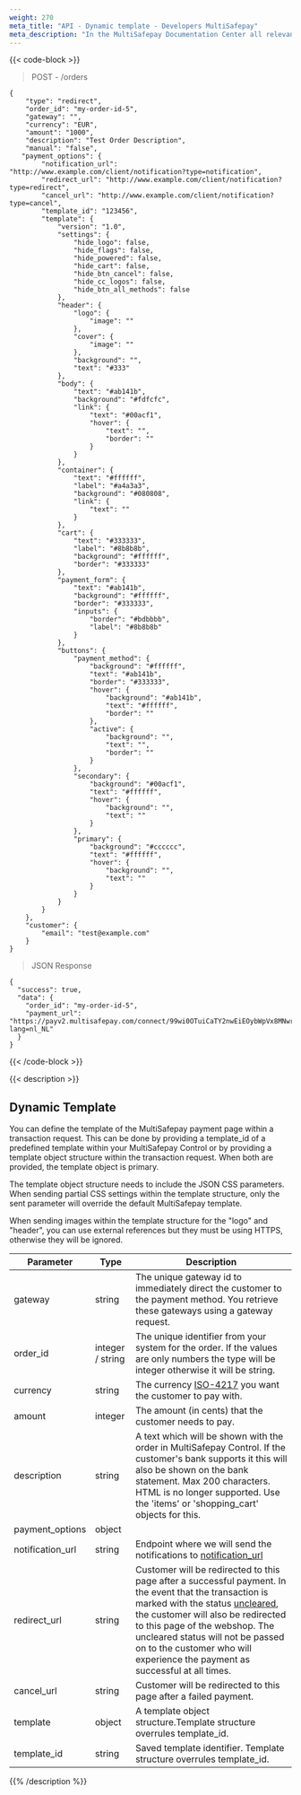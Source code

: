 ```yaml
---
weight: 270
meta_title: "API - Dynamic template - Developers MultiSafepay"
meta_description: "In the MultiSafepay Documentation Center all relevant information regarding our Plugins and API. As well as Support pages for Payment Method, Tools and General Questions. You can also find the contact details of our Support Team and Integration Team."
---
```

{{< code-block >}}
> POST - /orders 

```shell
{
    "type": "redirect",
    "order_id": "my-order-id-5",
    "gateway": "",
    "currency": "EUR",
    "amount": "1000",
    "description": "Test Order Description",
    "manual": "false",
   "payment_options": {
        "notification_url": "http://www.example.com/client/notification?type=notification",
        "redirect_url": "http://www.example.com/client/notification?type=redirect",
        "cancel_url": "http://www.example.com/client/notification?type=cancel",
        "template_id": "123456",
        "template": {
            "version": "1.0",
            "settings": {
                "hide_logo": false,
                "hide_flags": false,
                "hide_powered": false,
                "hide_cart": false,
                "hide_btn_cancel": false,
                "hide_cc_logos": false,
                "hide_btn_all_methods": false
            },
            "header": {
                "logo": {
                    "image": ""
                },
                "cover": {
                    "image": ""
                },
                "background": "",
                "text": "#333"
            },
            "body": {
                "text": "#ab141b",
                "background": "#fdfcfc",
                "link": {
                    "text": "#00acf1",
                    "hover": {
                        "text": "",
                        "border": ""
                    }
                }
            },
            "container": {
                "text": "#ffffff",
                "label": "#a4a3a3",
                "background": "#080808",
                "link": {
                    "text": ""
                }
            },
            "cart": {
                "text": "#333333",
                "label": "#8b8b8b",
                "background": "#ffffff",
                "border": "#333333"
            },
            "payment_form": {
                "text": "#ab141b",
                "background": "#ffffff",
                "border": "#333333",
                "inputs": {
                    "border": "#bdbbbb",
                    "label": "#8b8b8b"
                }
            },
            "buttons": {
                "payment_method": {
                    "background": "#ffffff",
                    "text": "#ab141b",
                    "border": "#333333",
                    "hover": {
                        "background": "#ab141b",
                        "text": "#ffffff",
                        "border": ""
                    },
                    "active": {
                        "background": "",
                        "text": "",
                        "border": ""
                    }
                },
                "secondary": {
                    "background": "#00acf1",
                    "text": "#ffffff",
                    "hover": {
                        "background": "",
                        "text": ""
                    }
                },
                "primary": {
                    "background": "#cccccc",
                    "text": "#ffffff",
                    "hover": {
                        "background": "",
                        "text": ""
                    }
                }
            }
        }
    },
    "customer": {
        "email": "test@example.com"
    }
}
```

> JSON Response

```shell
{
  "success": true,
  "data": {
    "order_id": "my-order-id-5",
    "payment_url": "https://payv2.multisafepay.com/connect/99wi0OTuiCaTY2nwEiEOybWpVx8MNwrJ75c/?lang=nl_NL"
  }
}
```
{{< /code-block >}}

{{< description >}}
## Dynamic Template

You can define the template of the MultiSafepay payment page within a transaction request. This can be done by providing a template_id of a predefined template within your MultiSafepay Control or by providing a template object structure within the transaction request. When both are provided, the template object is primary.

The template object structure needs to include the JSON CSS parameters. When sending partial CSS settings within the template structure, only the sent parameter will override the default MultiSafepay template.

When sending images within the template structure for the "logo" and "header", you can use external references but they must be using HTTPS, otherwise they will be ignored.


| Parameter                      | Type     | Description                                                                              |
|--------------------------------|----------|------------------------------------------------------------------------------------------|
| gateway                        | string   | The unique gateway id to immediately direct the customer to the payment method. You retrieve these gateways using a gateway request. |
| order_id                       | integer / string   | The unique identifier from your system for the order. If the values are only numbers the type will be integer otherwise it will be string.                                    |
| currency                       | string   | The currency [ISO-4217](https://www.iso.org/iso-4217-currency-codes.html) you want the customer to pay with. |
| amount                         | integer  | The amount (in cents) that the customer needs to pay.                                    |
| description                    | string   | A text which will be shown with the order in MultiSafepay Control. If the customer's bank supports it this will also be shown on the bank statement. Max 200 characters. HTML is no longer supported. Use the 'items' or 'shopping_cart' objects for this. |
| payment_options                | object   |                             |
| notification_url               | string   | Endpoint where we will send the notifications to [notification_url](/faq/api/how-does-the-notification-url-work/)                                |
| redirect_url                   | string   | Customer will be redirected to this page after a successful payment. In the event that the transaction is marked with the status [uncleared](/faq/getting-started/glossary/#uncleared), the customer will also be redirected to this page of the webshop. The uncleared status will not be passed on to the customer who will experience the payment as successful at all times. |
| cancel_url                     | string   | Customer will be redirected to this page after a failed payment.  | 
| template                       | object   | A template object structure.Template structure overrules template_id.   |
| template_id                    | string   | Saved template identifier. Template structure overrules template_id.    |

{{% /description %}}